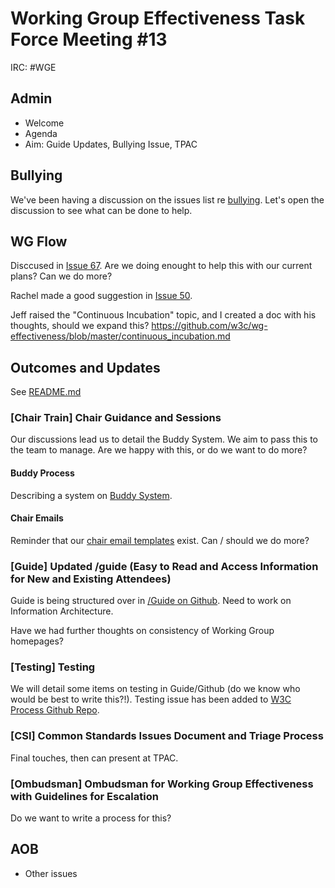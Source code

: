 # Working Group Effectiveness Task Force Meeting #13
IRC: #WGE

## Admin
* Welcome
* Agenda
* Aim: Guide Updates, Bullying Issue, TPAC

## Bullying
We've been having a discussion on the issues list re [bullying](https://github.com/w3c/wg-effectiveness/issues/68). Let's open the discussion to see what can be done to help.

## WG Flow
Disccused in [Issue 67](https://github.com/w3c/wg-effectiveness/issues/67). Are we doing enought to help this with our current plans? Can we do more?

Rachel made a good suggestion in [Issue 50](https://github.com/w3c/wg-effectiveness/issues/50).

Jeff raised the "Continuous Incubation" topic, and I created a doc with his thoughts, should we expand this? <https://github.com/w3c/wg-effectiveness/blob/master/continuous_incubation.md>

## Outcomes and Updates
See [README.md](https://github.com/w3c/wg-effectiveness/) 

### [Chair Train] Chair Guidance and Sessions
Our discussions lead us to detail the Buddy System. We aim to pass this to the team to manage. Are we happy with this, or do we want to do more?

#### Buddy Process
Describing a system on [Buddy System](https://github.com/w3c/wg-effectiveness/blob/master/buddy_system.md). 

#### Chair Emails
Reminder that our [chair email templates](https://github.com/w3c/wg-effectiveness/blob/master/chair_emails.md) exist. Can / should we do more?

### [Guide] Updated /guide (Easy to Read and Access Information for New and Existing Attendees)
Guide is being structured over in [/Guide on Github](https://github.com/w3c/Guide). Need to work on Information Architecture.

Have we had further thoughts on consistency of Working Group homepages?

### [Testing] Testing
We will detail some items on testing in Guide/Github (do we know who would be best to write this?!). Testing issue has been added to [W3C Process Github Repo](https://github.com/w3c/w3process/issues/157). 

### [CSI] Common Standards Issues Document and Triage Process
Final touches, then can present at TPAC.

### [Ombudsman] Ombudsman for Working Group Effectiveness with Guidelines for Escalation
Do we want to write a process for this?

## AOB
* Other issues

